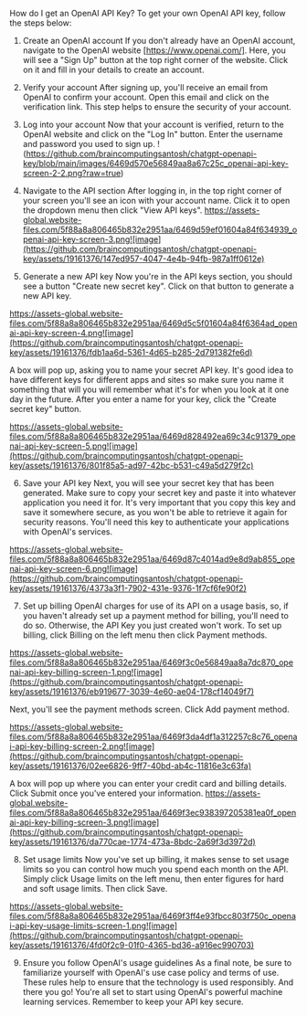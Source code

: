 How do I get an OpenAI API Key?
To get your own OpenAI API key, follow the steps below:
1. Create an OpenAI account‍
If you don't already have an OpenAI account, navigate to the OpenAI website [https://www.openai.com/].
Here, you will see a "Sign Up" button at the top right corner of the website. Click on it and fill in your details to create an account.
2. Verify your account‍
After signing up, you'll receive an email from OpenAI to confirm your account. Open this email and click on the verification link. This step helps to ensure the security of your account.
3. Log into your account‍
Now that your account is verified, return to the OpenAI website and click on the "Log In" button. Enter the username and password you used to sign up.
!(https://github.com/braincomputingsantosh/chatgpt-openapi-key/blob/main/images/6469d570e56849aa8a67c25c_openai-api-key-screen-2-2.png?raw=true)

5. Navigate to the API section
‍After logging in, in the top right corner of your screen you'll see an icon with your account name. Click it to open the dropdown menu then click "View API keys".
https://assets-global.website-files.com/5f88a8a806465b832e2951aa/6469d59ef01604a84f634939_openai-api-key-screen-3.png![image](https://github.com/braincomputingsantosh/chatgpt-openapi-key/assets/19161376/147ed957-4047-4e4b-94fb-987a1ff0612e)

6. Generate a new API key
‍Now you're in the API keys section, you should see a button "Create new secret key". Click on that button to generate a new API key.

https://assets-global.website-files.com/5f88a8a806465b832e2951aa/6469d5c5f01604a84f6364ad_openai-api-key-screen-4.png![image](https://github.com/braincomputingsantosh/chatgpt-openapi-key/assets/19161376/fdb1aa6d-5361-4d65-b285-2d791382fe6d)

A box will pop up, asking you to name your secret API key. It's good idea to have different keys for different apps and sites so make sure you name it something that will you will remember what it's for when you look at it one day in the future.
After you enter a name for your key, click the "Create secret key" button.

https://assets-global.website-files.com/5f88a8a806465b832e2951aa/6469d828492ea69c34c91379_openai-api-key-screen-5.png![image](https://github.com/braincomputingsantosh/chatgpt-openapi-key/assets/19161376/801f85a5-ad97-42bc-b531-c49a5d279f2c)

6. Save your API key
Next, you will see your secret key that has been generated. Make sure to copy your secret key and paste it into whatever application you need it for.
It's very important that you copy this key and save it somewhere secure, as you won't be able to retrieve it again for security reasons. You'll need this key to authenticate your applications with OpenAI's services.

https://assets-global.website-files.com/5f88a8a806465b832e2951aa/6469d87c4014ad9e8d9ab855_openai-api-key-screen-6.png![image](https://github.com/braincomputingsantosh/chatgpt-openapi-key/assets/19161376/4373a3f1-7902-431e-9376-1f7cf6fe90f2)

7. Set up billing
OpenAI charges for use of its API on a usage basis, so, if you haven't already set up a payment method for billing, you'll need to do so. Otherwise, the API Key you just created won't work.
To set up billing, click Billing on the left menu then click Payment methods.

https://assets-global.website-files.com/5f88a8a806465b832e2951aa/6469f3c0e56849aa8a7dc870_openai-api-key-billing-screen-1.png![image](https://github.com/braincomputingsantosh/chatgpt-openapi-key/assets/19161376/eb919677-3039-4e60-ae04-178cf14049f7)

Next, you'll see the payment methods screen. Click Add payment method.

https://assets-global.website-files.com/5f88a8a806465b832e2951aa/6469f3da4df1a312257c8c76_openai-api-key-billing-screen-2.png![image](https://github.com/braincomputingsantosh/chatgpt-openapi-key/assets/19161376/02ee6826-9ff7-40bd-ab4c-11816e3c63fa)


A box will pop up where you can enter your credit card and billing details. Click Submit once you've entered your information.
https://assets-global.website-files.com/5f88a8a806465b832e2951aa/6469f3ec938397205381ea0f_openai-api-key-billing-screen-3.png![image](https://github.com/braincomputingsantosh/chatgpt-openapi-key/assets/19161376/da770cae-1774-473a-8bdc-2a69f3d3972d)

8. Set usage limits
Now you've set up billing, it makes sense to set usage limits so you can control how much you spend each month on the API.
Simply click Usage limits on the left menu, then enter figures for hard and soft usage limits. Then click Save.

https://assets-global.website-files.com/5f88a8a806465b832e2951aa/6469f3ff4e93fbcc803f750c_openai-api-key-usage-limits-screen-1.png![image](https://github.com/braincomputingsantosh/chatgpt-openapi-key/assets/19161376/4fd0f2c9-01f0-4365-bd36-a916ec990703)

9. Ensure you follow OpenAI's usage guidelines‍
As a final note, be sure to familiarize yourself with OpenAI's use case policy and terms of use. These rules help to ensure that the technology is used responsibly.
And there you go! You're all set to start using OpenAI's powerful machine learning services. Remember to keep your API key secure.




